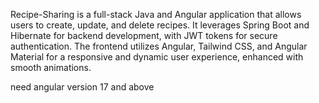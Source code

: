 Recipe-Sharing is a full-stack Java and Angular application that allows users to create, update, and delete recipes. It leverages Spring Boot and Hibernate for backend development, with JWT tokens for secure authentication. The frontend utilizes Angular, Tailwind CSS, and Angular Material for a responsive and dynamic user experience, enhanced with smooth animations.

need angular version 17 and above
